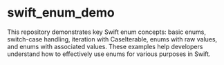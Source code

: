 # swift_enum_demo
This repository demonstrates key Swift enum concepts: basic enums, switch-case handling, iteration with CaseIterable, enums with raw values, and enums with associated values. These examples help developers understand how to effectively use enums for various purposes in Swift.

